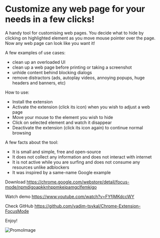 # Customize any web page for your needs in a few clicks!

A handy tool for customising web pages. You decide what to hide by clicking on highlighted element as you move mouse pointer over the page. Now any web page can look like you want it!

A few examples of use cases:
- clean up an overloaded UI
- clean up a web page before printing or taking a screenshot
- unhide content behind blocking dialogs
- remove distractors (ads, autoplay videos, annoying popups, huge headers and banners, etc)

How to use:
- Install the extension
- Activate the extension (click its icon) when you wish to adjust a web page
- Move your mouse to the element you wish to hide
- Click on selected element and watch it disappear
- Deactivate the extension (click its icon again) to continue normal browsing

A few facts about the tool:
- It is small and simple, free and open-source
- It does not collect any information and does not interact with internet
- It is not active while you are surfing and does not consume any resources unlike adblockers
- It was inspired by a same-name Google example

Download
https://chrome.google.com/webstore/detail/focus-mode/npmdigoapkknhppmkeipamgclfemkigo

Watch demo
https://www.youtube.com/watch?v=FYfjMKdccWY

Check GitHub
https://github.com/vadim-tsykal/Chrome-Extension-FocusMode

Enjoy!


![PromoImage](https://user-images.githubusercontent.com/91073766/212837496-5af475d9-6078-40cd-8b33-f77cdb92d24a.png)
